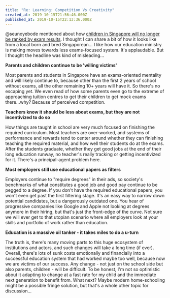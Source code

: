 ```yaml
---
title: "Re: Learning: Competition Vs Creativity"
created_at: 2019-10-15T21:56:46.000Z
published_at: 2019-10-15T22:13:36.000Z
---
```

@seunoyebode mentioned about how [children in Singapore will no longer be ranked by exam results](https://www.weforum.org/agenda/2018/10/singapore-has-abolished-school-exam-rankings-here-s-why/). I thought I can share a bit of how it looks like from a local born and bred Singaporean... I like how our education ministry is making moves towards less exams-focused system. It's applaudable. But I thought the headline was kind of misleading...

  

**Parents and children continue to be 'willing victims'**

Most parents and students in Singapore have an exams-oriented mentality and will likely continue to, because other than the first 2 years of school without exams, all the other remaining 10+ years will have it. So there's no escaping yet. We even read of how some parents even go to the extreme of approaching tuition centres to get their children to get mock exams there...why? Because of perceived competition. 

  

**Teachers know it should be less about exams, but they are not incentivized to do so**

How things are taught in school are very much focused on finishing the required curriculum. Most teachers are over-worked, and systems of performance and rewards tend to center around whether they can finishing teaching the required material, and how well their students do at the exams. After the students graduate, whether they get good jobs at the end of their long education runway, no teacher's really tracking or getting incentivized for it. There's a principal-agent problem here. 

  

**Most employers still use educational papers as filters**

Employers continue to "require degrees" in their ads, so society's benchmarks of what constitutes a good job and good pay continue to be pegged to a degree. If you don't have the required educational papers, you won't even get past the first filtering stage. It's an easy way to narrow down potential candidates, but a dangerously outdated one. You hear of progressive companies like Google and Apple not looking at degrees anymore in their hiring, but that's just the front-edge of the curve. Not sure we will ever get to that utopian scenario where all employers look at your skills and portfolio of work rather than education. 

  

**Education is a massive oil tanker - it takes miles to do a u-turn**

The truth is, there's many moving parts to this huge ecosystem of institutions and actors, and such changes will take a long time (if ever). Overall, there's lots of sunk costs emotionally and financially into a successful education system that had worked maybe too well, because now we are victims of our success. Any change - not just on the school side but also parents, children - will be difficult. To be honest, I'm not so optimistic about it adapting to change at a fast rate for my child and the immediate next generation to benefit from. What next? Maybe modern home-schooling might be a possible fringe solution, but that's a whole other topic for discussion...
